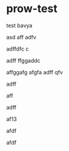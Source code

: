 # prow-test
test
bavya

asd
aff
adfv


adffdfc c

adff
ffggaddc

affggafg
afgfa
adff
qfv

adff

aff

adff


af13


afdf

afdf
